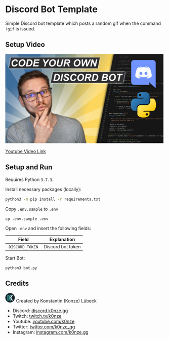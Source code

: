 # Discord Bot Template 

Simple Discord bot template which posts a random gif when the command `!gif` is issued.

## Setup Video
<a href="https://youtu.be/O73SpZEGSRA">
    <img src="./images/youtube_thumbnail.jpg" width="500"/>
</a>

[Youtube Video Link](https://youtu.be/O73SpZEGSRA)

## Setup and Run

Requires Python `3.7.3`.

Install necessary packages (locally):

```bash
python3 -m pip install -r requirements.txt
```

Copy `.env.sample` to `.env`

```
cp .env.sample .env

```

Open `.env` and insert the following fields:

| Field           | Explanation                                                           |
|-----------------|-----------------------------------------------------------------------|
| `DISCORD_TOKEN` | Discord bot token                                                     |

Start Bot:

```
python3 bot.py
```

## Credits
![K0nze Logo](./images/k_logo_30x30.png "Logo") Created by Konstantin (Konze) Lübeck

 * Discord: [discord.k0nze.gg](https://discord.k0nze.gg) 
 * Twitch: [twitch.tv/k0nze](https://twitch.tv/k0nze) 
 * Youtube: [youtube.com/k0nze](https://youtube.com/k0nze) 
 * Twitter: [twitter.com/k0nze_gg](https://twitter.com/k0nze_gg) 
 * Instagram: [instagram.com/k0nze.gg](https://instagram.com/k0nze.gg) 
